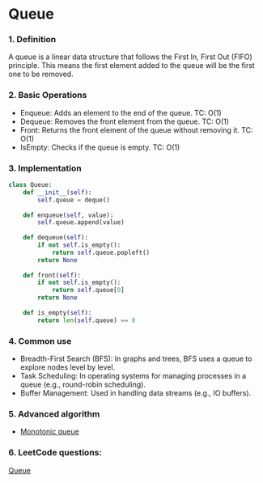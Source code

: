 # Queue
### 1. Definition
A queue is a linear data structure that follows the First In, First Out (FIFO) principle. This means the first element added to the queue will be the first one to be removed.

### 2. Basic Operations
- Enqueue: Adds an element to the end of the queue. TC: O(1)
- Dequeue: Removes the front element from the queue. TC: O(1)
- Front: Returns the front element of the queue without removing it. TC: O(1)
- IsEmpty: Checks if the queue is empty. TC: O(1)

### 3. Implementation

```python
class Queue:
    def __init__(self):
        self.queue = deque()
    
    def enqueue(self, value):
        self.queue.append(value)
    
    def dequeue(self):
        if not self.is_empty():
            return self.queue.popleft()
        return None
    
    def front(self):
        if not self.is_empty():
            return self.queue[0]
        return None
    
    def is_empty(self):
        return len(self.queue) == 0
```

### 4. Common use
- Breadth-First Search (BFS): In graphs and trees, BFS uses a queue to explore nodes level by level.
- Task Scheduling: In operating systems for managing processes in a queue (e.g., round-robin scheduling).
- Buffer Management: Used in handling data streams (e.g., IO buffers).

### 5. Advanced algorithm
- [Monotonic queue](../algorithms/4_Monotonic_queue.md)

### 6. LeetCode questions: 
[Queue](https://leetcode.com/tag/queue/)